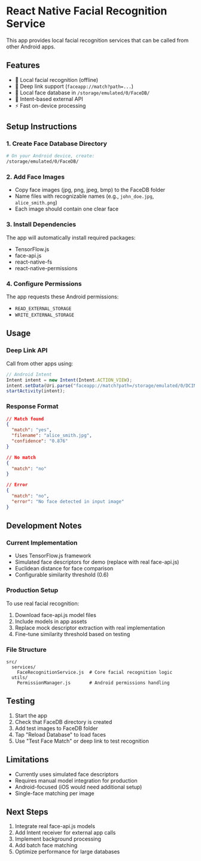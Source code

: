 
# React Native Facial Recognition Service

This app provides local facial recognition services that can be called from other Android apps.

## Features

- 📱 Local facial recognition (offline)
- 🔗 Deep link support (`faceapp://match?path=...`)
- 📁 Local face database in `/storage/emulated/0/FaceDB/`
- 🚀 Intent-based external API
- ⚡ Fast on-device processing

## Setup Instructions

### 1. Create Face Database Directory

```bash
# On your Android device, create:
/storage/emulated/0/FaceDB/
```

### 2. Add Face Images

- Copy face images (jpg, png, jpeg, bmp) to the FaceDB folder
- Name files with recognizable names (e.g., `john_doe.jpg`, `alice_smith.png`)
- Each image should contain one clear face

### 3. Install Dependencies

The app will automatically install required packages:
- TensorFlow.js
- face-api.js
- react-native-fs
- react-native-permissions

### 4. Configure Permissions

The app requests these Android permissions:
- `READ_EXTERNAL_STORAGE`
- `WRITE_EXTERNAL_STORAGE`

## Usage

### Deep Link API

Call from other apps using:

```javascript
// Android Intent
Intent intent = new Intent(Intent.ACTION_VIEW);
intent.setData(Uri.parse("faceapp://match?path=/storage/emulated/0/DCIM/photo.jpg"));
startActivity(intent);
```

### Response Format

```json
// Match found
{ 
  "match": "yes", 
  "filename": "alice_smith.jpg",
  "confidence": "0.876"
}

// No match
{ 
  "match": "no" 
}

// Error
{ 
  "match": "no", 
  "error": "No face detected in input image" 
}
```

## Development Notes

### Current Implementation

- Uses TensorFlow.js framework
- Simulated face descriptors for demo (replace with real face-api.js)
- Euclidean distance for face comparison
- Configurable similarity threshold (0.6)

### Production Setup

To use real facial recognition:

1. Download face-api.js model files
2. Include models in app assets
3. Replace mock descriptor extraction with real implementation
4. Fine-tune similarity threshold based on testing

### File Structure

```
src/
  services/
    FaceRecognitionService.js  # Core facial recognition logic
  utils/
    PermissionManager.js       # Android permissions handling
```

## Testing

1. Start the app
2. Check that FaceDB directory is created
3. Add test images to FaceDB folder
4. Tap "Reload Database" to load faces
5. Use "Test Face Match" or deep link to test recognition

## Limitations

- Currently uses simulated face descriptors
- Requires manual model integration for production
- Android-focused (iOS would need additional setup)
- Single-face matching per image

## Next Steps

1. Integrate real face-api.js models
2. Add Intent receiver for external app calls
3. Implement background processing
4. Add batch face matching
5. Optimize performance for large databases
